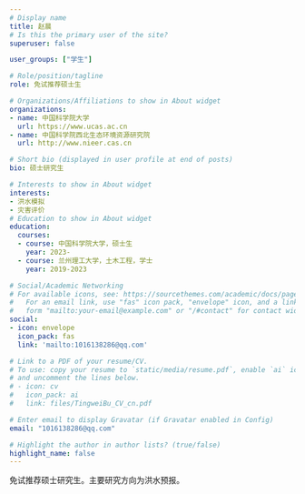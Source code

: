 ```yaml
---
# Display name
title: 赵晨
# Is this the primary user of the site?
superuser: false

user_groups: ["学生"]

# Role/position/tagline
role: 免试推荐硕士生

# Organizations/Affiliations to show in About widget
organizations:
- name: 中国科学院大学
  url: https://www.ucas.ac.cn
- name: 中国科学院西北生态环境资源研究院
  url: http://www.nieer.cas.cn

# Short bio (displayed in user profile at end of posts)
bio: 硕士研究生

# Interests to show in About widget
interests:
- 洪水模拟
- 灾害评价
# Education to show in About widget
education:
  courses:
  - course: 中国科学院大学，硕士生
    year: 2023-
  - course: 兰州理工大学，土木工程，学士
    year: 2019-2023

# Social/Academic Networking
# For available icons, see: https://sourcethemes.com/academic/docs/page-builder/#icons
#   For an email link, use "fas" icon pack, "envelope" icon, and a link in the
#   form "mailto:your-email@example.com" or "/#contact" for contact widget.
social:
- icon: envelope
  icon_pack: fas
  link: 'mailto:1016138286@qq.com'

# Link to a PDF of your resume/CV.
# To use: copy your resume to `static/media/resume.pdf`, enable `ai` icons in `params.toml`,
# and uncomment the lines below.
# - icon: cv
#   icon_pack: ai
#   link: files/TingweiBu_CV_cn.pdf

# Enter email to display Gravatar (if Gravatar enabled in Config)
email: "1016138286@qq.com"

# Highlight the author in author lists? (true/false)
highlight_name: false
---
```

免试推荐硕士研究生。主要研究方向为洪水预报。
